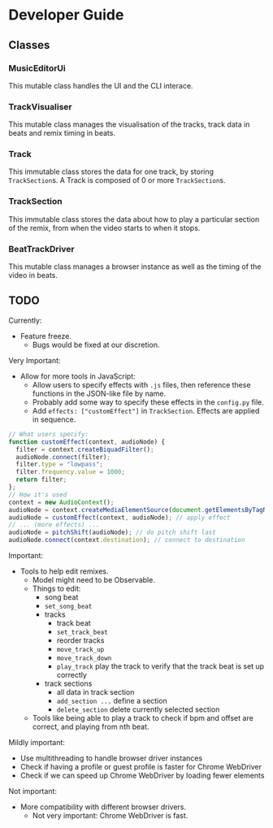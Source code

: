 # Developer Guide

## Classes

### MusicEditorUi

This mutable class handles the UI and the CLI interace.

### TrackVisualiser

This mutable class manages the visualisation of the tracks, track data in beats and remix timing in beats.

### Track

This immutable class stores the data for one track, by storing `TrackSection`s. A Track is composed of 0 or more `TrackSection`s.

### TrackSection

This immutable class stores the data about how to play a particular section of the remix, from when the video starts to when it stops.

### BeatTrackDriver

This mutable class manages a browser instance as well as the timing of the video in beats.

## TODO
Currently:
- Feature freeze.
  - Bugs would be fixed at our discretion.

Very Important:
- Allow for more tools in JavaScript:
  - Allow users to specify effects with `.js` files, then reference these functions in the JSON-like file by name.
  - Probably add some way to specify these effects in the `config.py` file.
  - Add `effects: ["customEffect"]` in `TrackSection`. Effects are applied in sequence.
```javascript
// What users specify:
function customEffect(context, audioNode) {
  filter = context.createBiquadFilter();
  audioNode.connect(filter);
  filter.type = "lowpass";
  filter.frequency.value = 1000;
  return filter;
};
// How it's used
context = new AudioContext();
audioNode = context.createMediaElementSource(document.getElementsByTagName("video")[0]);
audioNode = customEffect(context, audioNode); // apply effect
// ... (more effects) ...
audioNode = pitchShift(audioNode); // do pitch shift last
audioNode.connect(context.destination); // connect to destination
```

Important:
- Tools to help edit remixes.
  - Model might need to be Observable.
  - Things to edit:
    - song beat
    - `set_song_beat`
    - tracks
      - track beat
      - `set_track_beat`
      - reorder tracks
      - `move_track_up`
      - `move_track_down`
      - `play_track` play the track to verify that the track beat is set up correctly
    - track sections
      - all data in track section
      - `add_section ...` define a section
      - `delete_section` delete currently selected section
  - Tools like being able to play a track to check if bpm and offset are correct, and playing from nth beat.

Mildly important:
- Use multithreading to handle browser driver instances
- Check if having a profile or guest profile is faster for Chrome WebDriver
- Check if we can speed up Chrome WebDriver by loading fewer elements

Not important:
- More compatibility with different browser drivers.
  - Not very important: Chrome WebDriver is fast.